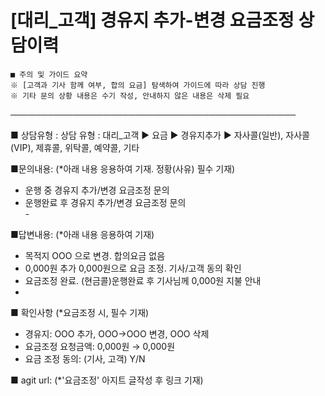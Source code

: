# [대리_고객] 경유지 추가-변경 요금조정 상담이력

```
■ 주의 및 가이드 요약  
※ [고객과 기사 함께 여부, 합의 요금] 탐색하여 가이드에 따라 상담 진행  
※ 기타 문의 상황 내용은 수기 작성, 안내하지 않은 내용은 삭제 필요
```

──────────────────────────────────────────────

■ 상담유형 : 상담 유형 : 대리\_고객 ▶ 요금 ▶ 경유지추가 ▶ 자사콜(일반), 자사콜(VIP), 제휴콜, 위탁콜, 예약콜, 기타

■문의내용: (\*아래 내용 응용하여 기재. 정황(사유) 필수 기재)  
- 운행 중 경유지 추가/변경 요금조정 문의  
- 운행완료 후 경유지 추가/변경 요금조정 문의  
- 

■답변내용: (\*아래 내용 응용하여 기재)  
- 목적지 OOO 으로 변경. 합의요금 없음  
- 0,000원 추가 0,000원으로 요금 조정. 기사/고객 동의 확인  
- 요금조정 완료. (현금콜)운행완료 후 기사님께 0,000원 지불 안내  
-

■ 확인사항 (\*요금조정 시, 필수 기재)  
- 경유지: OOO 추가, OOO→OOO 변경, OOO 삭제  
- 요금조정 요청금액: 0,000원 → 0,000원  
- 요금 조정 동의: (기사, 고객) Y/N

■ agit url: (\*'요금조정' 아지트 글작성 후 링크 기재)
